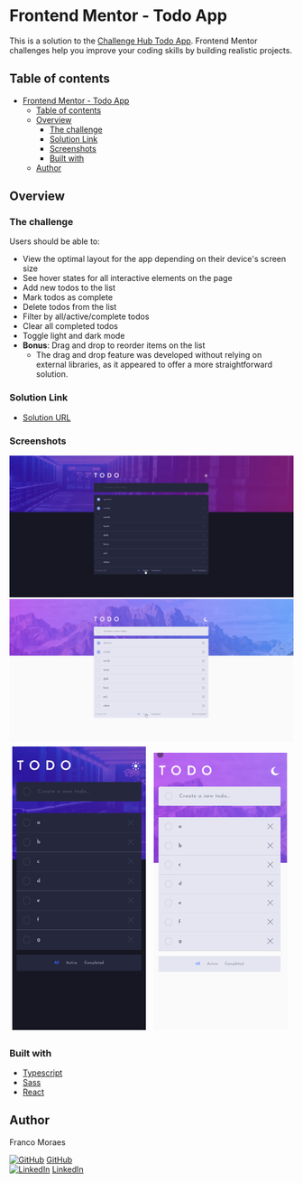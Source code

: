 # Frontend Mentor - Todo App

This is a solution to the [Challenge Hub Todo App](https://www.frontendmentor.io/challenges/todo-app-Su1_KokOW/hub).
Frontend Mentor challenges help you improve your coding skills by building realistic projects.

## Table of contents

-   [Frontend Mentor - Todo App](#frontend-mentor---todo-app)
    -   [Table of contents](#table-of-contents)
    -   [Overview](#overview)
        -   [The challenge](#the-challenge)
        -   [Solution Link](#solution-link)
        -   [Screenshots](#screenshots)
        -   [Built with](#built-with)
    -   [Author](#author)

## Overview

### The challenge

Users should be able to:

-   View the optimal layout for the app depending on their device's screen size
-   See hover states for all interactive elements on the page
-   Add new todos to the list
-   Mark todos as complete
-   Delete todos from the list
-   Filter by all/active/complete todos
-   Clear all completed todos
-   Toggle light and dark mode
-   **Bonus**: Drag and drop to reorder items on the list
    -   The drag and drop feature was developed without relying on external libraries, as it appeared to offer a more straightforward solution.

### Solution Link

-   [Solution URL](https://frontend-mentor-todo-app-hub.vercel.app/)

### Screenshots

<img src="./public/assets/screenshot.png" alt="screenshot" />
<img src="./public/assets/screenshot(1).png" alt="screenshot" />
    <img src="./public/assets/screenshot(2).png" alt="screenshot" style="width: calc(49% - 10px); margin: 5px" />
    <img src="./public/assets/screenshot(3).png" alt="screenshot" style="width: calc(49% - 10px); margin: 5px"/>

### Built with

-   [Typescript](https://www.typescriptlang.org/)
-   [Sass](https://sass-lang.com/)
-   [React](https://reactjs.org/)

## Author

Franco Moraes

[![GitHub](https://i.stack.imgur.com/tskMh.png)]() [GitHub](https://github.com/francomoraes) <br>
[![LinkedIn](https://i.stack.imgur.com/gVE0j.png)]() [LinkedIn](https://www.linkedin.com/in/francomoraes/)
